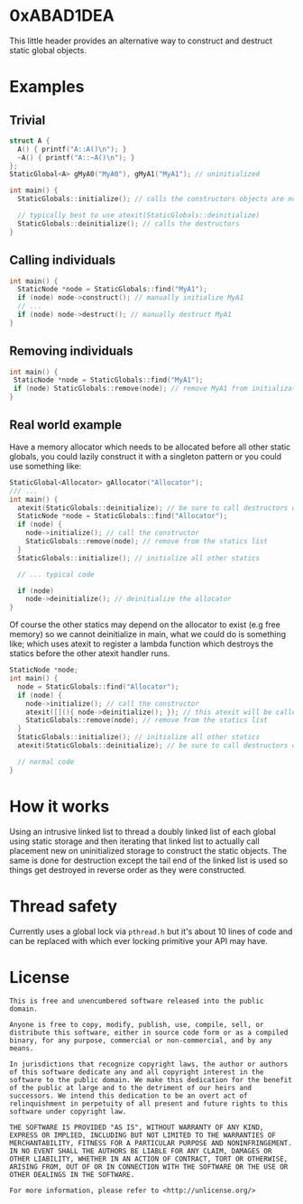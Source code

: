 # 0xABAD1DEA

This little header provides an alternative way to construct and destruct static
global objects.

# Examples

## Trivial
```c++
struct A {
  A() { printf("A::A()\n"); }
  ~A() { printf("A::~A()\n"); }
};
StaticGlobal<A> gMyA0("MyA0"), gMyA1("MyA1"); // uninitialized

int main() {
  StaticGlobals::initialize(); // calls the constructors objects are now initialized

  // typically best to use atexit(StaticGlobals::deinitialize)
  StaticGlobals::deinitialize(); // calls the destructors
}
```

## Calling individuals
```c++
int main() {
  StaticNode *node = StaticGlobals::find("MyA1");
  if (node) node->construct(); // manually initialize MyA1
  // ...
  if (node) node->destruct(); // manually destruct MyA1
}
```

## Removing individuals
```c++
int main() {
 StaticNode *node = StaticGlobals::find("MyA1");
 if (node) StaticGlobals::remove(node); // remove MyA1 from initialization and destruction
}
```

## Real world example
Have a memory allocator which needs to be allocated before all other static globals,
you could lazily construct it with a singleton pattern or you could use something like:
```c++
StaticGlobal<Allocator> gAllocator("Allocator");
/// ...
int main() {
  atexit(StaticGlobals::deinitialize); // be sure to call destructors of statics at exit
  StaticNode *node = StaticGlobals::find("Allocator");
  if (node) {
    node->initialize(); // call the constructor
    StaticGlobals::remove(node); // remove from the statics list
  }
  StaticGlobals::initialize(); // initialize all other statics

  // ... typical code

  if (node)
    node->deinitialize(); // deinitialize the allocator
}
```

Of course the other statics may depend on the allocator to exist (e.g free memory)
so we cannot deinitialize in main, what we could do is something like; which
uses atexit to register a lambda function which destroys the statics before the
other atexit handler runs.
```c++
StaticNode *node;
int main() {
  node = StaticGlobals::find("Allocator");
  if (node) {
    node->initialize(); // call the constructor
    atexit([](){ node->deinitialize(); }); // this atexit will be called first
    StaticGlobals::remove(node); // remove from the statics list
  }
  StaticGlobals::initialize(); // initialize all other statics
  atexit(StaticGlobals::deinitialize); // be sure to call destructors of statics at exit

  // normal code
}
```

# How it works
Using an intrusive linked list to thread a doubly linked list of each global
using static storage and then iterating that linked list to actually call
placement new on uninitialized storage to construct the static objects.
The same is done for destruction except the tail end of the linked list is
used so things get destroyed in reverse order as they were constructed.

# Thread safety
Currently uses a global lock via `pthread.h` but it's about 10 lines of code
and can be replaced with which ever locking primitive your API may have.

# License
```
This is free and unencumbered software released into the public domain.

Anyone is free to copy, modify, publish, use, compile, sell, or
distribute this software, either in source code form or as a compiled
binary, for any purpose, commercial or non-commercial, and by any
means.

In jurisdictions that recognize copyright laws, the author or authors
of this software dedicate any and all copyright interest in the
software to the public domain. We make this dedication for the benefit
of the public at large and to the detriment of our heirs and
successors. We intend this dedication to be an overt act of
relinquishment in perpetuity of all present and future rights to this
software under copyright law.

THE SOFTWARE IS PROVIDED "AS IS", WITHOUT WARRANTY OF ANY KIND,
EXPRESS OR IMPLIED, INCLUDING BUT NOT LIMITED TO THE WARRANTIES OF
MERCHANTABILITY, FITNESS FOR A PARTICULAR PURPOSE AND NONINFRINGEMENT.
IN NO EVENT SHALL THE AUTHORS BE LIABLE FOR ANY CLAIM, DAMAGES OR
OTHER LIABILITY, WHETHER IN AN ACTION OF CONTRACT, TORT OR OTHERWISE,
ARISING FROM, OUT OF OR IN CONNECTION WITH THE SOFTWARE OR THE USE OR
OTHER DEALINGS IN THE SOFTWARE.

For more information, please refer to <http://unlicense.org/>
```

